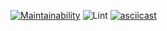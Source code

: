 [![Maintainability](https://api.codeclimate.com/v1/badges/95c8dc43792c3416d0d3/maintainability)](https://codeclimate.com/github/Al-Fro/frontend-project-lvl1/maintainability)
![Lint](https://github.com/Al-Fro/frontend-project-lvl1/workflows/Lint/badge.svg)
[![asciicast](https://asciinema.org/a/LEYvvtCBa9ckdycxQqSzwse9P.svg)](https://asciinema.org/a/LEYvvtCBa9ckdycxQqSzwse9P)
